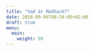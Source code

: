 ```yaml
---
title: "Vad är Madhack?"
date: 2018-09-06T08:34:05+02:00
draft: true
menu:
  main:
    weight: 50
---
```

